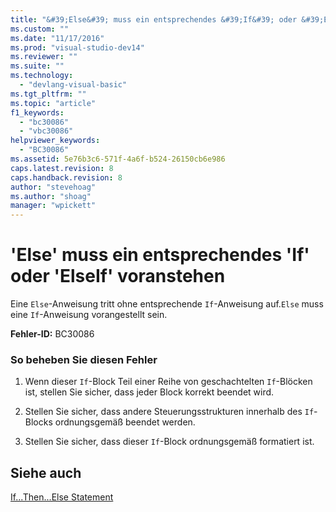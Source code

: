 ```yaml
---
title: "&#39;Else&#39; muss ein entsprechendes &#39;If&#39; oder &#39;ElseIf&#39; voranstehen | Microsoft Docs"
ms.custom: ""
ms.date: "11/17/2016"
ms.prod: "visual-studio-dev14"
ms.reviewer: ""
ms.suite: ""
ms.technology: 
  - "devlang-visual-basic"
ms.tgt_pltfrm: ""
ms.topic: "article"
f1_keywords: 
  - "bc30086"
  - "vbc30086"
helpviewer_keywords: 
  - "BC30086"
ms.assetid: 5e76b3c6-571f-4a6f-b524-26150cb6e986
caps.latest.revision: 8
caps.handback.revision: 8
author: "stevehoag"
ms.author: "shoag"
manager: "wpickett"
---
```

# &#39;Else&#39; muss ein entsprechendes &#39;If&#39; oder &#39;ElseIf&#39; voranstehen
Eine `Else`\-Anweisung tritt ohne entsprechende `If`\-Anweisung auf.`Else` muss eine `If`\-Anweisung vorangestellt sein.  
  
 **Fehler\-ID:** BC30086  
  
### So beheben Sie diesen Fehler  
  
1.  Wenn dieser `If`\-Block Teil einer Reihe von geschachtelten `If`\-Blöcken ist, stellen Sie sicher, dass jeder Block korrekt beendet wird.  
  
2.  Stellen Sie sicher, dass andere Steuerungsstrukturen innerhalb des `If`\-Blocks ordnungsgemäß beendet werden.  
  
3.  Stellen Sie sicher, dass dieser `If`\-Block ordnungsgemäß formatiert ist.  
  
## Siehe auch  
 [If...Then...Else Statement](../../visual-basic/language-reference/statements/if-then-else-statement.md)